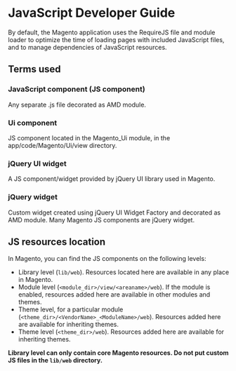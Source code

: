 # JavaScript Developer Guide

By default, the Magento application uses the RequireJS file and module loader to optimize the time of loading pages with included JavaScript files, and to manage dependencies of JavaScript resources.

## Terms used

### JavaScript component (JS component)
Any separate .js file decorated as AMD module.
### Ui component
JS component located in the Magento_Ui module, in the app/code/Magento/Ui/view directory.
### jQuery UI widget
A JS component/widget provided by jQuery UI library used in Magento.
### jQuery widget
Custom widget created using jQuery UI Widget Factory and decorated as AMD module. Many Magento JS components are jQuery widget.


## JS resources location

In Magento, you can find the JS components on the following levels:

- Library level (`lib/web`). Resources located here are available in any place in Magento.
- Module level (`<module_dir>/view/<areaname>/web`). If the module is enabled, resources added here are available in other modules and themes.
- Theme level, for a particular module (`<theme_dir>/<VendorName>_<ModuleName>/web`). Resources added here are available for inheriting themes.
- Theme level (`<theme_dir>/web`). Resources added here are available for inheriting themes.

**Library level can only contain core Magento resources. Do not put custom JS files in the `lib/web` directory.**
